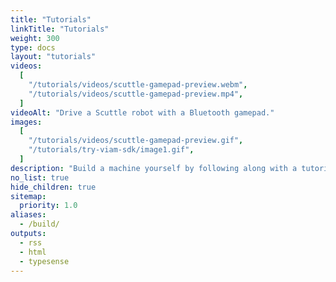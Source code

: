 ```yaml
---
title: "Tutorials"
linkTitle: "Tutorials"
weight: 300
type: docs
layout: "tutorials"
videos:
  [
    "/tutorials/videos/scuttle-gamepad-preview.webm",
    "/tutorials/videos/scuttle-gamepad-preview.mp4",
  ]
videoAlt: "Drive a Scuttle robot with a Bluetooth gamepad."
images:
  [
    "/tutorials/videos/scuttle-gamepad-preview.gif",
    "/tutorials/try-viam-sdk/image1.gif",
  ]
description: "Build a machine yourself by following along with a tutorial."
no_list: true
hide_children: true
sitemap:
  priority: 1.0
aliases:
  - /build/
outputs:
  - rss
  - html
  - typesense
---
```

